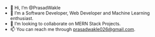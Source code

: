 - 👋 Hi, I’m @PrasadWakle
- 👀 I’m a Software Developer, Web Developer and Machine Learning enthusiast.
- 💞️ I’m looking to collaborate on MERN Stack Projects.
- 📫 You can reach me through prasadwakle026@gmail.com.

<!---
PrasadWakle/PrasadWakle is a ✨ special ✨ repository because its `README.md` (this file) appears on your GitHub profile.
You can click the Preview link to take a look at your changes.
--->
